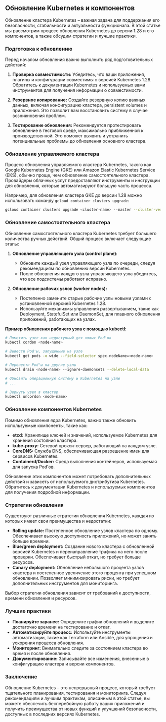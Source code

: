 ## Обновление Kubernetes и компонентов

Обновление кластера Kubernetes – важная задача для поддержания его безопасности, стабильности и актуальности функционала. В этой статье мы рассмотрим процесс обновления Kubernetes до версии 1.28 и его компонентов, а также обсудим стратегии и лучшие практики.

### Подготовка к обновлению

Перед началом обновления важно выполнить ряд подготовительных действий:

1. **Проверка совместимости:** Убедитесь, что ваши приложения, плагины и конфигурации совместимы с версией Kubernetes 1.28. Обратитесь к документации Kubernetes и используемых вами инструментов для получения информации о совместимости.

2. **Резервное копирование:** Создайте резервную копию важных данных, включая конфигурацию кластера, persistent volumes и приложения. Это позволит вам восстановить систему в случае возникновения проблем.

3. **Тестирование обновления:** Рекомендуется протестировать обновление в тестовой среде, максимально приближенной к производственной. Это поможет выявить и устранить потенциальные проблемы до обновления основного кластера.

### Обновление управляемого кластера

Процесс обновления управляемого кластера Kubernetes, такого как Google Kubernetes Engine (GKE) или Amazon Elastic Kubernetes Service (EKS), обычно проще, чем обновление самостоятельного кластера. Провайдеры облачных услуг предоставляют инструменты и инструкции для обновления, которые автоматизируют большую часть процесса.

Например, для обновления кластера GKE до версии 1.28 можно использовать команду `gcloud container clusters upgrade`:

```bash
gcloud container clusters upgrade <cluster-name> --master --cluster-version=1.28
```

### Обновление самостоятельного кластера

Обновление самостоятельного кластера Kubernetes требует большего количества ручных действий. Общий процесс включает следующие этапы:

1. **Обновление управляющего узла (control plane):**

   - Обновите каждый узел управляющего узла по очереди, следуя рекомендациям по обновлению версии Kubernetes. 
   - После обновления каждого узла управляющего узла убедитесь, что все подсистемы работают исправно.

2. **Обновление рабочих узлов (worker nodes):**

   - Постепенно замените старые рабочие узлы новыми узлами с установленной версией Kubernetes 1.28. 
   - Используйте механизмы управления развертыванием, такие как Deployment, StatefulSet или DaemonSet, для плавного обновления приложений, работающих на узлах.

**Пример обновления рабочего узла с помощью kubectl:**

```bash
# Пометить узел как недоступный для новых Pod'ов
kubectl cordon <node-name>

# Вывести Pod'ы, запущенные на узле
kubectl get pods -o wide --field-selector spec.nodeName=<node-name>

# Перенести Pod'ы на другие узлы
kubectl drain <node-name> --ignore-daemonsets --delete-local-data

# Обновить операционную систему и Kubernetes на узле
# ...

# Вернуть узел в кластер
kubectl uncordon <node-name>
```

### Обновление компонентов Kubernetes

Помимо обновления ядра Kubernetes, важно также обновить используемые компоненты, такие как:

* **etcd:** Хранилище ключей и значений, используемое Kubernetes для хранения состояния кластера.
* **kube-proxy:** Сетевой прокси-сервер, работающий на каждом узле.
* **CoreDNS:** Служба DNS, обеспечивающая разрешение имен для сервисов Kubernetes.
* **Containerd/Docker:** Среда выполнения контейнеров, используемая для запуска Pod'ов.

Обновление этих компонентов может потребовать дополнительных действий и зависеть от используемого дистрибутива Kubernetes.  Обратитесь к документации Kubernetes и используемых компонентов для получения подробной информации.

### Стратегии обновления

Существуют различные стратегии обновления Kubernetes, каждая из которых имеет свои преимущества и недостатки:

* **Rolling update:** Постепенное обновление узлов кластера по одному. Обеспечивает высокую доступность приложений, но может занять больше времени.
* **Blue/green deployment:** Создание нового кластера с обновленной версией Kubernetes и перенаправление трафика на него после проверки. Обеспечивает быстрый откат, но требует больше ресурсов.
* **Canary deployment:** Обновление небольшого процента узлов кластера и постепенное увеличение этого процента при успешном обновлении. Позволяет минимизировать риски, но требует дополнительных инструментов для мониторинга.

Выбор стратегии обновления зависит от требований к доступности, времени обновления и ресурсов.

### Лучшие практики

* **Планируйте заранее:** Определите график обновлений и выделите достаточно времени на тестирование и откат.
* **Автоматизируйте процесс:** Используйте инструменты автоматизации, такие как Terraform или Ansible, для упрощения и ускорения процесса обновления.
* **Мониторинг:** Внимательно следите за состоянием кластера во время и после обновления.
* **Документирование:**  Записывайте все изменения, внесенные в конфигурацию кластера и версии компонентов.

### Заключение

Обновление Kubernetes – это непрерывный процесс, который требует тщательного планирования, тестирования и мониторинга. Следуя рекомендациям и лучшим практикам, описанным в этой статье, вы можете обеспечить бесперебойную работу ваших приложений и получить преимущества от новых функций и улучшений безопасности, доступных в последних версиях Kubernetes. 

